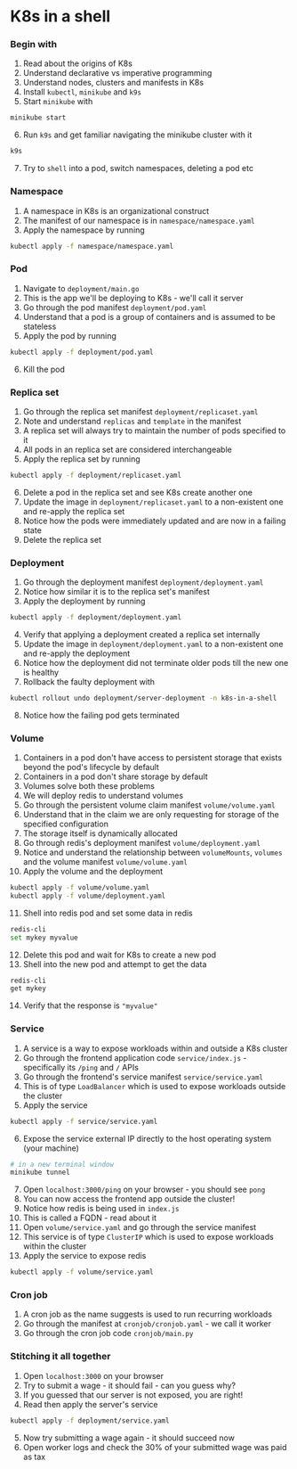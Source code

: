 # K8s in a shell

### Begin with

1. Read about the origins of K8s
2. Understand declarative vs imperative programming
3. Understand nodes, clusters and manifests in K8s
4. Install `kubectl`, `minikube` and `k9s`
5. Start `minikube` with
```bash
minikube start
```
6. Run `k9s` and get familiar navigating the minikube cluster with it
```bash
k9s
```
7. Try to `shell` into a pod, switch namespaces, deleting a pod etc

### Namespace

1. A namespace in K8s is an organizational construct
2. The manifest of our namespace is in `namespace/namespace.yaml`
3. Apply the namespace by running
```bash
kubectl apply -f namespace/namespace.yaml
```

### Pod

1. Navigate to `deployment/main.go`
2. This is the app we'll be deploying to K8s - we'll call it server
3. Go through the pod manifest `deployment/pod.yaml`
4. Understand that a pod is a group of containers and is assumed to be stateless
5. Apply the pod by running
```bash
kubectl apply -f deployment/pod.yaml
```
6. Kill the pod

### Replica set

1. Go through the replica set manifest `deployment/replicaset.yaml`
2. Note and understand `replicas` and `template` in the manifest
3. A replica set will always try to maintain the number of pods specified to it
4. All pods in an replica set are considered interchangeable
5. Apply the replica set by running
```bash
kubectl apply -f deployment/replicaset.yaml
```
6. Delete a pod in the replica set and see K8s create another one
7. Update the image in `deployment/replicaset.yaml` to a non-existent one and re-apply the replica set
8. Notice how the pods were immediately updated and are now in a failing state
9. Delete the replica set

### Deployment

1. Go through the deployment manifest `deployment/deployment.yaml`
2. Notice how similar it is to the replica set's manifest
3. Apply the deployment by running
```bash
kubectl apply -f deployment/deployment.yaml
```
4. Verify that applying a deployment created a replica set internally
5. Update the image in `deployment/deployment.yaml` to a non-existent one and re-apply the deployment
6. Notice how the deployment did not terminate older pods till the new one is healthy
7. Rollback the faulty deployment with
```bash
kubectl rollout undo deployment/server-deployment -n k8s-in-a-shell
```
8. Notice how the failing pod gets terminated

### Volume

1. Containers in a pod don't have access to persistent storage that exists beyond the pod's lifecycle by default
2. Containers in a pod don't share storage by default
3. Volumes solve both these problems
4. We will deploy redis to understand volumes
5. Go through the persistent volume claim manifest `volume/volume.yaml`
6. Understand that in the claim we are only requesting for storage of the specified configuration
7. The storage itself is dynamically allocated
8. Go through redis's deployment manifest `volume/deployment.yaml`
9. Notice and understand the relationship between `volumeMounts`, `volumes` and the volume manifest `volume/volume.yaml`
10. Apply the volume and the deployment
```bash
kubectl apply -f volume/volume.yaml
kubectl apply -f volume/deployment.yaml
```
11. Shell into redis pod and set some data in redis
```bash
redis-cli
set mykey myvalue
```
12. Delete this pod and wait for K8s to create a new pod
13. Shell into the new pod and attempt to get the data
```bash
redis-cli
get mykey
```
14. Verify that the response is `"myvalue"`

### Service

1. A service is a way to expose workloads within and outside a K8s cluster
2. Go through the frontend application code `service/index.js` - specifically its `/ping` and `/` APIs
3. Go through the frontend's service manifest `service/service.yaml`
4. This is of type `LoadBalancer` which is used to expose workloads outside the cluster
5. Apply the service
```bash
kubectl apply -f service/service.yaml
```
6. Expose the service external IP directly to the host operating system (your machine)
```bash
# in a new terminal window
minikube tunnel
```
7. Open `localhost:3000/ping` on your browser - you should see `pong`
8. You can now access the frontend app outside the cluster!
9. Notice how redis is being used in `index.js`
10. This is called a FQDN - read about it
11. Open `volume/service.yaml` and go through the service manifest
12. This service is of type `ClusterIP` which is used to expose workloads within the cluster
13. Apply the service to expose redis
```bash
kubectl apply -f volume/service.yaml
```

### Cron job

1. A cron job as the name suggests is used to run recurring workloads
2. Go through the manifest at `cronjob/cronjob.yaml` - we call it worker
3. Go through the cron job code `cronjob/main.py`

### Stitching it all together

1. Open `localhost:3000` on your browser
2. Try to submit a wage - it should fail - can you guess why?
3. If you guessed that our server is not exposed, you are right!
4. Read then apply the server's service
```bash
kubectl apply -f deployment/service.yaml
```
5. Now try submitting a wage again - it should succeed now
6. Open worker logs and check the 30% of your submitted wage was paid as tax

